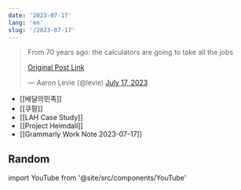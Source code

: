 ```yaml
---
date: '2023-07-17'
lang: 'en'
slug: '/2023-07-17'
---
```


<blockquote class="twitter-tweet">

From 70 years ago: the calculators are going to take all the jobs

[Original Post Link](https://t.co/V5drIEmBT0)

&mdash; Aaron Levie (@levie) [July 17, 2023](https://twitter.com/levie/status/1680821007333068800?ref_src=twsrc%5Etfw)

</blockquote>

- [[배달의민족]]
- [[쿠팡]]
- [[LAH Case Study]]
- [[Project Heimdall]]
- [[Grammarly Work Note 2023-07-17]]

## Random

import YouTube from '@site/src/components/YouTube'

<YouTube id="okVTSehE414"/>
